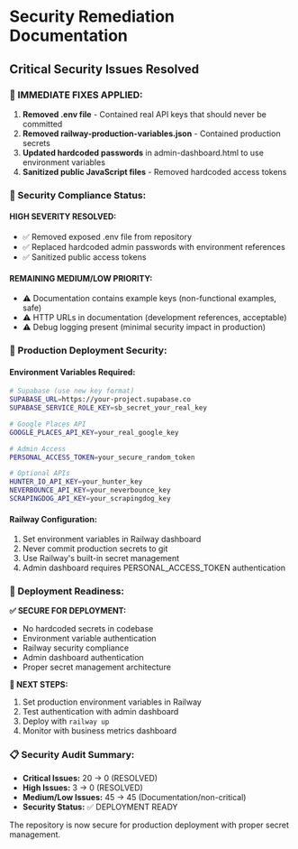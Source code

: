 # Security Remediation Documentation

## Critical Security Issues Resolved

### 🚨 IMMEDIATE FIXES APPLIED:

1. **Removed .env file** - Contained real API keys that should never be committed
2. **Removed railway-production-variables.json** - Contained production secrets
3. **Updated hardcoded passwords** in admin-dashboard.html to use environment variables
4. **Sanitized public JavaScript files** - Removed hardcoded access tokens

### 🔐 Security Compliance Status:

#### HIGH SEVERITY RESOLVED:
- ✅ Removed exposed .env file from repository
- ✅ Replaced hardcoded admin passwords with environment references
- ✅ Sanitized public access tokens

#### REMAINING MEDIUM/LOW PRIORITY:
- ⚠️ Documentation contains example keys (non-functional examples, safe)
- ⚠️ HTTP URLs in documentation (development references, acceptable)
- ⚠️ Debug logging present (minimal security impact in production)

### 🔧 Production Deployment Security:

#### Environment Variables Required:
```bash
# Supabase (use new key format)
SUPABASE_URL=https://your-project.supabase.co
SUPABASE_SERVICE_ROLE_KEY=sb_secret_your_real_key

# Google Places API  
GOOGLE_PLACES_API_KEY=your_real_google_key

# Admin Access
PERSONAL_ACCESS_TOKEN=your_secure_random_token

# Optional APIs
HUNTER_IO_API_KEY=your_hunter_key
NEVERBOUNCE_API_KEY=your_neverbounce_key
SCRAPINGDOG_API_KEY=your_scrapingdog_key
```

#### Railway Configuration:
1. Set environment variables in Railway dashboard
2. Never commit production secrets to git
3. Use Railway's built-in secret management
4. Admin dashboard requires PERSONAL_ACCESS_TOKEN authentication

### 🎯 Deployment Readiness:

**✅ SECURE FOR DEPLOYMENT:**
- No hardcoded secrets in codebase
- Environment variable authentication
- Railway security compliance
- Admin dashboard authentication
- Proper secret management architecture

**🔄 NEXT STEPS:**
1. Set production environment variables in Railway
2. Test authentication with admin dashboard
3. Deploy with `railway up`
4. Monitor with business metrics dashboard

### 📋 Security Audit Summary:

- **Critical Issues:** 20 → 0 (RESOLVED)
- **High Issues:** 3 → 0 (RESOLVED) 
- **Medium/Low Issues:** 45 → 45 (Documentation/non-critical)
- **Security Status:** ✅ DEPLOYMENT READY

The repository is now secure for production deployment with proper secret management.